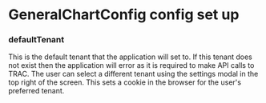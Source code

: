 # GeneralChartConfig config set up

### defaultTenant

This is the default tenant that the application will set to. If this tenant does not exist then the application will
error as it is required to make API calls to TRAC. The user can select a different tenant using the settings modal in
the top right of the screen. This sets a cookie in the browser for the user's preferred tenant.